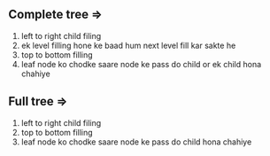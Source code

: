 ## Complete tree =>
1. left to right child filing
2. ek level filling hone ke baad hum next level fill kar sakte he
3. top to bottom filling 
4. leaf node ko chodke saare node ke pass do child or ek child hona chahiye

## Full tree =>
1. left to right child filing
2. top to bottom filling 
3. leaf node ko chodke saare node ke pass do child hona chahiye